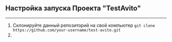 ## Настройка запуска Проекта "TestAvito"
***
1) Склонируйте данный репозиторий на свой компьютер `git clone https://github.com/your-username/test-avito.git` 
2) 